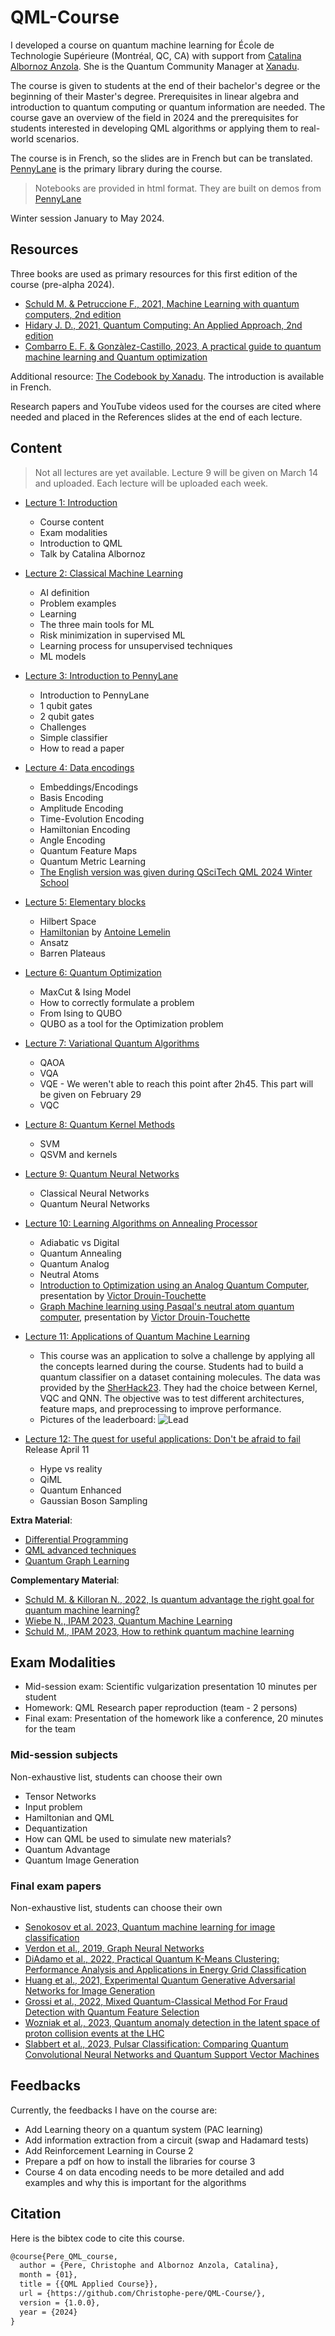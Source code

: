 # QML-Course
I developed a course on quantum machine learning for École de Technologie Supérieure (Montréal, QC, CA) with support from [Catalina Albornoz Anzola](https://www.linkedin.com/in/catalinaalbornoz/). She is the Quantum Community Manager at [Xanadu](https://xanadu.ai). 

The course is given to students at the end of their bachelor's degree or the beginning of their Master's degree. Prerequisites in linear algebra and introduction to quantum computing or quantum information are needed. The course gave an overview of the field in 2024 and the prerequisites for students interested in developing QML algorithms or applying them to real-world scenarios. 

The course is in French, so the slides are in French but can be translated. [PennyLane](https://pennylane.ai) is the primary library during the course. 

> Notebooks are provided in html format. They are built on demos from [PennyLane](https://pennylane.ai)

Winter session January to May 2024. 

## Resources 
Three books are used as primary resources for this first edition of the course (pre-alpha 2024). 
- [Schuld M. & Petruccione F., 2021, Machine Learning with quantum computers, 2nd edition](https://link.springer.com/book/10.1007/978-3-030-83098-4)
- [Hidary J. D., 2021, Quantum Computing: An Applied Approach, 2nd edition](https://link.springer.com/book/10.1007/978-3-030-83274-2)
- [Combarro E. F. & Gonzàlez-Castillo, 2023, A practical guide to quantum machine learning and Quantum optimization](https://www.packtpub.com/product/a-practical-guide-to-quantum-machine-learning-and-quantum-optimization/9781804613832)

Additional resource: [The Codebook by Xanadu](https://codebook.xanadu.ai/). The introduction is available in French. 

Research papers and YouTube videos used for the courses are cited where needed and placed in the References slides at the end of each lecture. 

## Content 

> Not all lectures are yet available. Lecture 9 will be given on March 14 and uploaded. Each lecture will be uploaded each week. 

- [Lecture 1: Introduction](https://github.com/Christophe-pere/QML-Course/blob/main/Lecture%201/Lecture%201.pdf)
  * Course content
  * Exam modalities
  * Introduction to QML
  * Talk by Catalina Albornoz 
- [Lecture 2: Classical Machine Learning](https://github.com/Christophe-pere/QML-Course/blob/main/Lecture%202/Lecture%202.pdf)
  * AI definition
  * Problem examples
  * Learning
  * The three main tools for ML
  * Risk minimization in supervised ML
  * Learning process for unsupervised techniques
  * ML models 
- [Lecture 3: Introduction to PennyLane](https://github.com/Christophe-pere/QML-Course/blob/main/Lecture%203/Lecture%203.pdf)
  * Introduction to PennyLane
  * 1 qubit gates
  * 2 qubit gates
  * Challenges
  * Simple classifier
  * How to read a paper 
- [Lecture 4: Data encodings](https://github.com/Christophe-pere/QML-Course/blob/main/Lecture%204/Lecture%204.pdf)
  * Embeddings/Encodings
  * Basis Encoding
  * Amplitude Encoding
  * Time-Evolution Encoding
  * Hamiltonian Encoding
  * Angle Encoding
  * Quantum Feature Maps
  * Quantum Metric Learning
  * [The English version was given during QSciTech QML 2024 Winter School](https://github.com/Christophe-pere/QML-Course/blob/main/Lecture%204/Data%20encoding%20and%20Kernels%20and%20SVM.pdf)
- [Lecture 5: Elementary blocks](https://github.com/Christophe-pere/QML-Course/blob/main/Lecture%205/Lecture%205.pdf)
  * Hilbert Space
  * [Hamiltonian](https://github.com/Christophe-pere/QML-Course/blob/main/Lecture%205/Hamiltonian.pdf) by [Antoine Lemelin](https://www.linkedin.com/in/antoine-lemelin-6b9929238/)
  * Ansatz
  * Barren Plateaus 
- [Lecture 6: Quantum Optimization](https://github.com/Christophe-pere/QML-Course/blob/main/Lecture%206/Lecture%206.pdf) 
  * MaxCut & Ising Model
  * How to correctly formulate a problem
  * From Ising to QUBO
  * QUBO as a tool for the Optimization problem
- [Lecture 7: Variational Quantum Algorithms](https://github.com/Christophe-pere/QML-Course/blob/main/Lecture%207/Lecture%207.pdf) 
  * QAOA
  * VQA
  * VQE - We weren't able to reach this point after 2h45. This part will be given on February 29
  * VQC 
- [Lecture 8: Quantum Kernel Methods](https://github.com/Christophe-pere/QML-Course/blob/main/Lecture%208/Lecture%208.pdf) 
  * SVM
  * QSVM and kernels 
- [Lecture 9: Quantum Neural Networks](https://github.com/Christophe-pere/QML-Course/blob/main/Lecture%209/Lecture%209.pdf) 
  * Classical Neural Networks 
  * Quantum Neural Networks
- [Lecture 10: Learning Algorithms on Annealing Processor](https://github.com/Christophe-pere/QML-Course/blob/main/Lecture%2010/Lecture%2010.pdf) 
  * Adiabatic vs Digital
  * Quantum Annealing
  * Quantum Analog
  * Neutral Atoms
  * [Introduction to Optimization using an Analog Quantum Computer](https://github.com/Christophe-pere/QML-Course/blob/main/Lecture%2010/ETS-part1-qubo.pdf), presentation by [Victor Drouin-Touchette](https://www.linkedin.com/in/victor-drouin-touchette-165030124/?originalSubdomain=ca)
  * [Graph Machine learning using Pasqal's neutral atom quantum computer](https://github.com/Christophe-pere/QML-Course/blob/main/Lecture%2010/ETS-part2-qek.pdf), presentation by [Victor Drouin-Touchette](https://www.linkedin.com/in/victor-drouin-touchette-165030124/?originalSubdomain=ca)
- [Lecture 11: Applications of Quantum Machine Learning](https://github.com/Christophe-pere/QML-Course/blob/main/Lecture%2011/Lecture%2011.pdf) 
  * This course was an application to solve a challenge by applying all the concepts learned during the course. Students had to build a quantum classifier on a dataset containing molecules. The data was provided by the [SherHack23](https://www.youtube.com/watch?v=aOXiLqPVMpE). They had the choice between Kernel, VQC and QNN. The objective was to test different architectures, feature maps, and preprocessing to improve performance.
  * Pictures of the leaderboard: 
![Lead](https://github.com/Christophe-pere/QML-Course/blob/main/Lecture%2011/IMG_6372.jpeg)
 
- [Lecture 12: The quest for useful applications: Don't be afraid to fail]() Release April 11 
  * Hype vs reality
  * QiML
  * Quantum Enhanced 
  * Gaussian Boson Sampling
  


**Extra Material**:
- [Differential Programming]()
- [QML advanced techniques]()
- [Quantum Graph Learning]()

**Complementary Material**:
- [Schuld M. & Killoran N., 2022, Is quantum advantage the right goal for quantum machine learning?](https://arxiv.org/abs/2203.01340)
- [Wiebe N., IPAM 2023, Quantum Machine Learning](https://www.youtube.com/watch?v=0fwsMdE8iVo)
- [Schuld M., IPAM 2023, How to rethink quantum machine learning](https://www.youtube.com/watch?v=VVY8xcps3N4&list=PLHyI3Fbmv0SckwZK0xfc7itiq9nLWJeUF&index=1&pp=iAQB)

## Exam Modalities 
- Mid-session exam: Scientific vulgarization presentation 10 minutes per student
- Homework: QML Research paper reproduction (team - 2 persons)
- Final exam: Presentation of the homework like a conference, 20 minutes for the team

### Mid-session subjects
Non-exhaustive list, students can choose their own 

- Tensor Networks
- Input problem
- Hamiltonian and QML
- Dequantization
- How can QML be used to simulate new materials? 
- Quantum Advantage
- Quantum Image Generation 

### Final exam papers 
Non-exhaustive list, students can choose their own 

- [Senokosov et al. 2023, Quantum machine learning for image classification](https://arxiv.org/pdf/2304.09224.pdf) 
- [Verdon et al., 2019, Graph Neural Networks](https://arxiv.org/pdf/1909.12264.pdf)
- [DiAdamo et al., 2022, Practical Quantum K-Means Clustering: Performance Analysis and Applications in Energy Grid Classification](https://arxiv.org/pdf/2112.08506.pdf) 
- [Huang et al., 2021, Experimental Quantum  Generative Adversarial Networks for Image Generation](https://arxiv.org/pdf/2010.06201v3.pdf)
- [Grossi et al., 2022, Mixed Quantum-Classical Method For Fraud Detection with Quantum Feature Selection](https://arxiv.org/pdf/2208.07963.pdf)
- [Wozniak et al., 2023, Quantum anomaly detection in the latent space of proton collision events at the LHC](https://arxiv.org/pdf/2301.10780.pdf)
- [Slabbert et al., 2023, Pulsar Classification: Comparing Quantum Convolutional Neural Networks and Quantum Support Vector Machines](https://arxiv.org/pdf/2309.15592.pdf)

## Feedbacks 

Currently, the feedbacks I have on the course are: 
- Add Learning theory on a quantum system (PAC learning)
- Add information extraction from a circuit (swap and Hadamard tests)
- Add Reinforcement Learning in Course 2
- Prepare a pdf on how to install the libraries for course 3 
- Course 4 on data encoding needs to be more detailed and add examples and why this is important for the algorithms 

## Citation 
Here is the bibtex code to cite this course. 

```latex
@course{Pere_QML_course,
  author = {Pere, Christophe and Albornoz Anzola, Catalina},
  month = {01},
  title = {{QML Applied Course}},
  url = {https://github.com/Christophe-pere/QML-Course/},
  version = {1.0.0},
  year = {2024}
}
```

